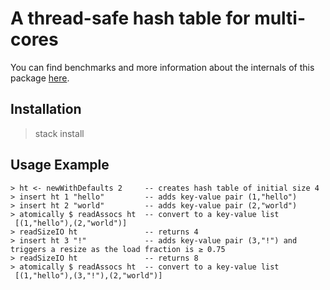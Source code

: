 # A thread-safe hash table for multi-cores

You can find benchmarks and more information about the internals of this package [here](https://lowerbound.io/blog/2019-10-24_concurrent_hash_table_performance.html).

## Installation

> stack install

## Usage Example

```{haskell}
> ht <- newWithDefaults 2     -- creates hash table of initial size 4
> insert ht 1 "hello"         -- adds key-value pair (1,"hello")
> insert ht 2 "world"         -- adds key-value pair (2,"world")
> atomically $ readAssocs ht  -- convert to a key-value list
 [(1,"hello"),(2,"world")]
> readSizeIO ht               -- returns 4
> insert ht 3 "!"             -- adds key-value pair (3,"!") and triggers a resize as the load fraction is ≥ 0.75
> readSizeIO ht               -- returns 8
> atomically $ readAssocs ht  -- convert to a key-value list
 [(1,"hello"),(3,"!"),(2,"world")]
```
